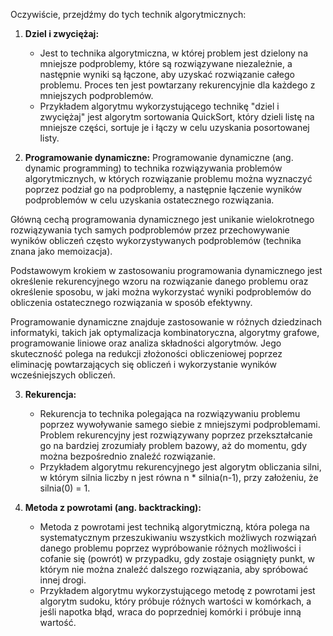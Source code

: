 Oczywiście, przejdźmy do tych technik algorytmicznych:

1. **Dziel i zwyciężaj:**
   - Jest to technika algorytmiczna, w której problem jest dzielony na mniejsze podproblemy, które są rozwiązywane niezależnie, a następnie wyniki są łączone, aby uzyskać rozwiązanie całego problemu. Proces ten jest powtarzany rekurencyjnie dla każdego z mniejszych podproblemów.
   - Przykładem algorytmu wykorzystującego technikę "dziel i zwyciężaj" jest algorytm sortowania QuickSort, który dzieli listę na mniejsze części, sortuje je i łączy w celu uzyskania posortowanej listy.

2. **Programowanie dynamiczne:**
Programowanie dynamiczne (ang. dynamic programming) to technika rozwiązywania problemów algorytmicznych, w których rozwiązanie problemu można wyznaczyć poprzez podział go na podproblemy, a następnie łączenie wyników podproblemów w celu uzyskania ostatecznego rozwiązania. 

Główną cechą programowania dynamicznego jest unikanie wielokrotnego rozwiązywania tych samych podproblemów przez przechowywanie wyników obliczeń często wykorzystywanych podproblemów (technika znana jako memoizacja). 

Podstawowym krokiem w zastosowaniu programowania dynamicznego jest określenie rekurencyjnego wzoru na rozwiązanie danego problemu oraz określenie sposobu, w jaki można wykorzystać wyniki podproblemów do obliczenia ostatecznego rozwiązania w sposób efektywny. 

Programowanie dynamiczne znajduje zastosowanie w różnych dziedzinach informatyki, takich jak optymalizacja kombinatoryczna, algorytmy grafowe, programowanie liniowe oraz analiza składności algorytmów. Jego skuteczność polega na redukcji złożoności obliczeniowej poprzez eliminację powtarzających się obliczeń i wykorzystanie wyników wcześniejszych obliczeń.

3. **Rekurencja:**
   - Rekurencja to technika polegająca na rozwiązywaniu problemu poprzez wywoływanie samego siebie z mniejszymi podproblemami. Problem rekurencyjny jest rozwiązywany poprzez przekształcanie go na bardziej zrozumiały problem bazowy, aż do momentu, gdy można bezpośrednio znaleźć rozwiązanie.
   - Przykładem algorytmu rekurencyjnego jest algorytm obliczania silni, w którym silnia liczby n jest równa n * silnia(n-1), przy założeniu, że silnia(0) = 1.

4. **Metoda z powrotami (ang. backtracking):**
   - Metoda z powrotami jest techniką algorytmiczną, która polega na systematycznym przeszukiwaniu wszystkich możliwych rozwiązań danego problemu poprzez wypróbowanie różnych możliwości i cofanie się (powrót) w przypadku, gdy zostaje osiągnięty punkt, w którym nie można znaleźć dalszego rozwiązania, aby spróbować innej drogi.
   - Przykładem algorytmu wykorzystującego metodę z powrotami jest algorytm sudoku, który próbuje różnych wartości w komórkach, a jeśli napotka błąd, wraca do poprzedniej komórki i próbuje inną wartość.